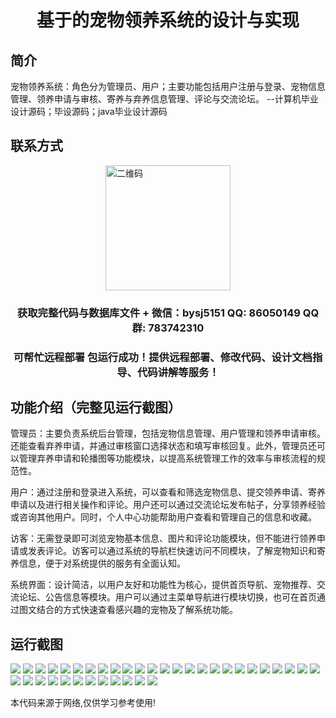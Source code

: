 <p><h1 align="center">基于的宠物领养系统的设计与实现</h1></p>

## 简介
宠物领养系统：角色分为管理员、用户；主要功能包括用户注册与登录、宠物信息管理、领养申请与审核、寄养与弃养信息管理、评论与交流论坛。    --计算机毕业设计源码；毕设源码；java毕业设计源码


## 联系方式
<img src="https://bs-1329754181.cos.ap-shanghai.myqcloud.com/wx.jpg" alt="二维码" style="display: block; margin: 0 auto;" width="200px">
<p><h3 align="center">获取完整代码与数据库文件 + 微信：bysj5151 QQ: 86050149 QQ群: 783742310</h3></p>
<p><h3 align="center">可帮忙远程部署 包运行成功！提供远程部署、修改代码、设计文档指导、代码讲解等服务！</h3></p>

## 功能介绍（完整见运行截图）
管理员：主要负责系统后台管理，包括宠物信息管理、用户管理和领养申请审核。还能查看弃养申请，并通过审核窗口选择状态和填写审核回复。此外，管理员还可以管理弃养申请和轮播图等功能模块，以提高系统管理工作的效率与审核流程的规范性。

用户：通过注册和登录进入系统，可以查看和筛选宠物信息、提交领养申请、寄养申请以及进行相关操作和评论。用户还可以通过交流论坛发布帖子，分享领养经验或咨询其他用户。同时，个人中心功能帮助用户查看和管理自己的信息和收藏。

访客：无需登录即可浏览宠物基本信息、图片和评论功能模块，但不能进行领养申请或发表评论。访客可以通过系统的导航栏快速访问不同模块，了解宠物知识和寄养信息，便于对系统提供的服务有全面认知。

系统界面：设计简洁，以用户友好和功能性为核心，提供首页导航、宠物推荐、交流论坛、公告信息等模块。用户可以通过主菜单导航进行模块切换，也可在首页通过图文结合的方式快速查看感兴趣的宠物及了解系统功能。


## 运行截图
![](https://bs-1329754181.cos.ap-shanghai.myqcloud.com/ssm/PetAdoptionSystem1/img/001.jpg)
![](https://bs-1329754181.cos.ap-shanghai.myqcloud.com/ssm/PetAdoptionSystem1/img/002.jpg)
![](https://bs-1329754181.cos.ap-shanghai.myqcloud.com/ssm/PetAdoptionSystem1/img/003.jpg)
![](https://bs-1329754181.cos.ap-shanghai.myqcloud.com/ssm/PetAdoptionSystem1/img/004.jpg)
![](https://bs-1329754181.cos.ap-shanghai.myqcloud.com/ssm/PetAdoptionSystem1/img/005.jpg)
![](https://bs-1329754181.cos.ap-shanghai.myqcloud.com/ssm/PetAdoptionSystem1/img/006.jpg)
![](https://bs-1329754181.cos.ap-shanghai.myqcloud.com/ssm/PetAdoptionSystem1/img/007.jpg)
![](https://bs-1329754181.cos.ap-shanghai.myqcloud.com/ssm/PetAdoptionSystem1/img/008.jpg)
![](https://bs-1329754181.cos.ap-shanghai.myqcloud.com/ssm/PetAdoptionSystem1/img/009.jpg)
![](https://bs-1329754181.cos.ap-shanghai.myqcloud.com/ssm/PetAdoptionSystem1/img/010.jpg)
![](https://bs-1329754181.cos.ap-shanghai.myqcloud.com/ssm/PetAdoptionSystem1/img/011.jpg)
![](https://bs-1329754181.cos.ap-shanghai.myqcloud.com/ssm/PetAdoptionSystem1/img/012.jpg)
![](https://bs-1329754181.cos.ap-shanghai.myqcloud.com/ssm/PetAdoptionSystem1/img/013.jpg)
![](https://bs-1329754181.cos.ap-shanghai.myqcloud.com/ssm/PetAdoptionSystem1/img/014.jpg)
![](https://bs-1329754181.cos.ap-shanghai.myqcloud.com/ssm/PetAdoptionSystem1/img/015.jpg)
![](https://bs-1329754181.cos.ap-shanghai.myqcloud.com/ssm/PetAdoptionSystem1/img/016.jpg)
![](https://bs-1329754181.cos.ap-shanghai.myqcloud.com/ssm/PetAdoptionSystem1/img/017.jpg)
![](https://bs-1329754181.cos.ap-shanghai.myqcloud.com/ssm/PetAdoptionSystem1/img/018.jpg)
![](https://bs-1329754181.cos.ap-shanghai.myqcloud.com/ssm/PetAdoptionSystem1/img/019.jpg)
![](https://bs-1329754181.cos.ap-shanghai.myqcloud.com/ssm/PetAdoptionSystem1/img/020.jpg)
![](https://bs-1329754181.cos.ap-shanghai.myqcloud.com/ssm/PetAdoptionSystem1/img/021.jpg)
![](https://bs-1329754181.cos.ap-shanghai.myqcloud.com/ssm/PetAdoptionSystem1/img/022.jpg)
![](https://bs-1329754181.cos.ap-shanghai.myqcloud.com/ssm/PetAdoptionSystem1/img/023.jpg)
![](https://bs-1329754181.cos.ap-shanghai.myqcloud.com/ssm/PetAdoptionSystem1/img/024.jpg)
![](https://bs-1329754181.cos.ap-shanghai.myqcloud.com/ssm/PetAdoptionSystem1/img/025.jpg)
![](https://bs-1329754181.cos.ap-shanghai.myqcloud.com/ssm/PetAdoptionSystem1/img/026.jpg)
![](https://bs-1329754181.cos.ap-shanghai.myqcloud.com/ssm/PetAdoptionSystem1/img/027.jpg)
![](https://bs-1329754181.cos.ap-shanghai.myqcloud.com/ssm/PetAdoptionSystem1/img/028.jpg)
![](https://bs-1329754181.cos.ap-shanghai.myqcloud.com/ssm/PetAdoptionSystem1/img/029.jpg)
![](https://bs-1329754181.cos.ap-shanghai.myqcloud.com/ssm/PetAdoptionSystem1/img/030.jpg)
![](https://bs-1329754181.cos.ap-shanghai.myqcloud.com/ssm/PetAdoptionSystem1/img/031.jpg)
![](https://bs-1329754181.cos.ap-shanghai.myqcloud.com/ssm/PetAdoptionSystem1/img/032.jpg)
![](https://bs-1329754181.cos.ap-shanghai.myqcloud.com/ssm/PetAdoptionSystem1/img/033.jpg)
![](https://bs-1329754181.cos.ap-shanghai.myqcloud.com/ssm/PetAdoptionSystem1/img/034.jpg)
![](https://bs-1329754181.cos.ap-shanghai.myqcloud.com/ssm/PetAdoptionSystem1/img/035.jpg)
![](https://bs-1329754181.cos.ap-shanghai.myqcloud.com/ssm/PetAdoptionSystem1/img/036.jpg)
![](https://bs-1329754181.cos.ap-shanghai.myqcloud.com/ssm/PetAdoptionSystem1/img/037.jpg)

<p>本代码来源于网络,仅供学习参考使用!</p>
